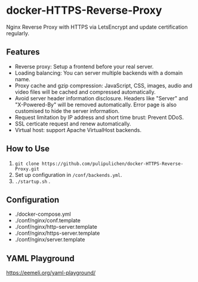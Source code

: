 # docker-HTTPS-Reverse-Proxy
Nginx Reverse Proxy with HTTPS via LetsEncrypt and update certification regularly.

## Features

- Reverse proxy: Setup a frontend before your real server.
- Loading balancing: You can server multiple backends with a domain name.
- Proxy cache and gzip compression: JavaScript, CSS, images, audio and video files will be cached and compressed automatically.
- Avoid server header information disclosure. Headers like "Server" and "X-Powered-By" will be removed automatically. Error page is also customised to hide the server information.
- Request limitation by IP address and short time brust: Prevent DDoS.
- SSL certicate request and renew automatically.
- Virtual host: support Apache VirtualHost backends.

## How to Use

1. `git clone https://github.com/pulipulichen/docker-HTTPS-Reverse-Proxy.git`
2. Set up configuration in `/conf/backends.yml`.
3. `./startup.sh` .

## Configuration

- ./docker-compose.yml
- ./conf/nginx/conf.template
- ./conf/nginx/http-server.template
- ./conf/nginx/https-server.template
- ./conf/nginx/server.template

## YAML Playground

https://eemeli.org/yaml-playground/